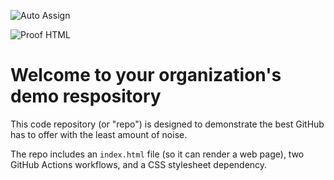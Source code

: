 ![Auto Assign](https://github.com/Atari-Super-Bug-Plus/demo-repository/actions/workflows/auto-assign.yml/badge.svg)

![Proof HTML](https://github.com/Atari-Super-Bug-Plus/demo-repository/actions/workflows/proof-html.yml/badge.svg)

# Welcome to your organization's demo respository
This code repository (or "repo") is designed to demonstrate the best GitHub has to offer with the least amount of noise.

The repo includes an `index.html` file (so it can render a web page), two GitHub Actions workflows, and a CSS stylesheet dependency.
